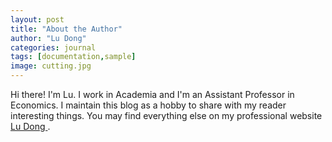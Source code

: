 ```yaml
---
layout: post
title: "About the Author"
author: "Lu Dong"
categories: journal
tags: [documentation,sample]
image: cutting.jpg
---
```


Hi there! I'm Lu. I work in Academia and I'm an Assistant Professor in Economics. I maintain this blog as a hobby to share with my reader interesting things. You may find everything else on my professional website <a href="http://www.ludong.weebly.com" target="_blank">Lu Dong </a>.
